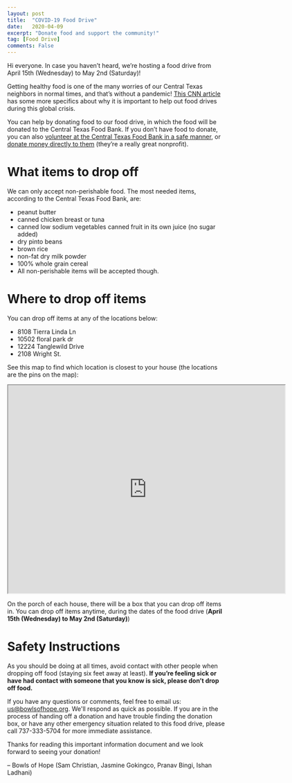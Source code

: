 ```yaml
---
layout: post
title:  "COVID-19 Food Drive"
date:   2020-04-09
excerpt: "Donate food and support the community!"
tag: [Food Drive]
comments: False
---
```

Hi everyone. In case you haven’t heard, we’re hosting a food drive from April 15th (Wednesday) to May 2nd (Saturday)!

Getting healthy food is one of the many worries of our Central Texas neighbors in normal times, and that’s without a pandemic! [This CNN article](https://www.cnn.com/2020/03/31/politics/food-banks-supplies-groceries-coronavirus/index.html) has some more specifics about why it is important to help out food drives during this global crisis.

You can help by donating food to our food drive, in which the food will be donated to the Central Texas Food Bank. If you don’t have food to donate, you can also [volunteer at the Central Texas Food Bank in a safe manner](https://www.centraltexasfoodbank.org/get-involved/volunteer), or [donate money directly to them](https://secure3.convio.net/cafbtx/site/Donation2;jsessionid=00000000.app30101a?18029.donation=form1&df_id=18029&mfc_pref=T&NONCE_TOKEN=0CBD2EB4FD8D0346990F0D14BCE8C1DF) (they’re a really great nonprofit).

# What items to drop off
We can only accept non-perishable food.
The most needed items, according to the Central Texas Food Bank, are:
* peanut butter 
* canned chicken breast or tuna 
* canned low sodium vegetables canned fruit in its own juice (no sugar added) 
* dry pinto beans 
* brown rice 
* non-fat dry milk powder 
* 100% whole grain cereal
* All non-perishable items will be accepted though.

# Where to drop off items
You can drop off items at any of the locations below:
* 8108 Tierra Linda Ln
* 10502 floral park dr
* 12224 Tanglewild Drive
* 2108 Wright St.

See this map to find which location is closest to your house (the locations are the pins on the map):
<iframe src="https://www.google.com/maps/d/u/0/embed?mid=1199Ye8EJKGxUW6HbrdZw3ekSho_L7Wd-" width="640" height="480"></iframe>

On the porch of each house, there will be a box that you can drop off items in. You can drop off items anytime, during the dates of the food drive (**April 15th (Wednesday) to May 2nd (Saturday)**)

# Safety Instructions
As you should be doing at all times, avoid contact with other people when dropping off food (staying six feet away at least). **If you’re feeling sick or have had contact with someone that you know is sick, please don’t drop off food.**

If you have any questions or comments, feel free to email us: us@bowlsofhope.org. We'll respond as quick as possible. If you are in the process of handing off a donation and have trouble finding the donation box, or have any other emergency situation related to this food drive, please call 737-333-5704 for more immediate assistance.

Thanks for reading this important information document and we look forward to seeing your donation!

– Bowls of Hope (Sam Christian, Jasmine Gokingco, Pranav Bingi, Ishan Ladhani)
